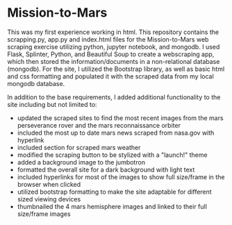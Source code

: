 # Mission-to-Mars
This was my first experience working in html. This repository contains the scrapping.py, app.py and index.html files for the Mission-to-Mars web scraping exercise utilizing  python, jupyter notebook, and mongodb.  I used Flask, Splinter, Python, and Beautiful Soup to create a webscraping app, which then stored the information/documents in a non-relational database (mongodb).  For the site, I utilized the Bootstrap library, as well as basic html and css formatting and populated it with the scraped data from my local mongodb database. 

In addition to the base requirements, I added additional functionality to the site including but not limited to:

* updated the scraped sites to find the most recent images from the mars perseverance rover and the mars reconnaissance orbiter
* included the most up to date mars news scraped from nasa.gov with hyperlink
* included section for scraped mars weather 
* modified the scraping button to be stylized with a "launch!" theme
* added a background image to the jumbotron 
* formatted the overall site for a dark background with light text
* included hyperlinks for most of the images to show full size/frame in the browser when clicked
* utilized bootstrap formatting to make the site adaptable for different sized viewing devices
* thumbnailed the 4 mars hemisphere images and linked to their full size/frame images 

